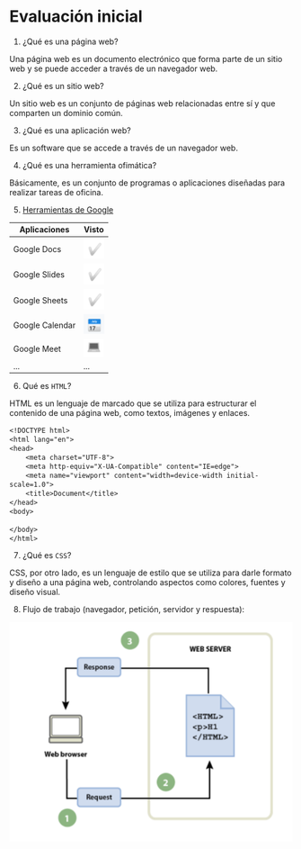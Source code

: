 # Evaluación inicial

1. ¿Qué es una página web?

Una página web es un documento electrónico que forma parte de un sitio web y se puede acceder a través de un navegador web.

2. ¿Qué es un sitio web?

Un sitio web es un conjunto de páginas web relacionadas entre sí y que comparten un dominio común.

3. ¿Qué es una aplicación web?

Es un software que se accede a través de un navegador web.

4. ¿Qué es una herramienta ofimática?

Básicamente, es un conjunto de programas o aplicaciones diseñadas para realizar tareas de oficina.

5. [Herramientas de Google](https://www.google.com/intl/es-419/chrome/browser-tools/ "Herramientas de Google")

|Aplicaciones|Visto|
|------------|-----|
|Google Docs|![Tick](https://github.com/RobertoNobleMaestro/ASIX1M4-A2-Evaluacion-inicial/blob/main/Captura%20de%20pantalla%202023-10-04%20132733.png)|
|Google Slides|![Tick](https://github.com/RobertoNobleMaestro/ASIX1M4-A2-Evaluacion-inicial/blob/main/Captura%20de%20pantalla%202023-10-04%20132733.png)|
|Google Sheets|![Tick](https://github.com/RobertoNobleMaestro/ASIX1M4-A2-Evaluacion-inicial/blob/main/Captura%20de%20pantalla%202023-10-04%20132733.png)|
|Google Calendar|![Calendar]( https://github.com/RobertoNobleMaestro/ASIX1M4-A2-Evaluacion-inicial/blob/main/Captura%20de%20pantalla%202023-10-04%20132808.png)|
|Google Meet|![Google Meet](https://github.com/RobertoNobleMaestro/ASIX1M4-A2-Evaluacion-inicial/blob/main/Captura%20de%20pantalla%202023-10-04%20132843.png)|
|...|...|

6. Qué es ``HTML``?

HTML es un lenguaje de marcado que se utiliza para estructurar el contenido de una página web, como textos, imágenes y enlaces.

```
<!DOCTYPE html>
<html lang="en">
<head>
    <meta charset="UTF-8">
    <meta http-equiv="X-UA-Compatible" content="IE=edge">
    <meta name="viewport" content="width=device-width initial-scale=1.0">
    <title>Document</title>
</head>
<body>

</body>
</html>
```

7. ¿Qué es ``CSS``?

CSS, por otro lado, es un lenguaje de estilo que se utiliza para darle formato y diseño a una página web, controlando aspectos como colores, fuentes y diseño visual.

8. Flujo de trabajo (navegador, petición, servidor y respuesta):

![Esquema HTML](https://github.com/RobertoNobleMaestro/ASIX1M4-A2-Evaluacion-inicial/blob/main/Captura%20de%20pantalla%202023-10-04%20132240.png)
